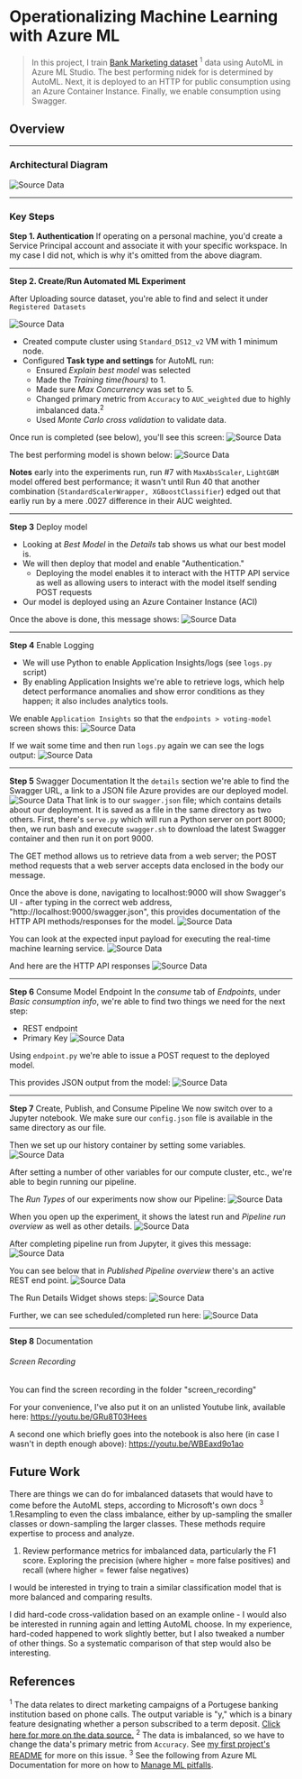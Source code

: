 # Operationalizing Machine Learning with Azure ML

> In this project, I train [Bank Marketing dataset](https://automlsamplenotebookdata.blob.core.windows.net/automl-sample-notebook-data/bankmarketing_train.csv) <sup>1</sup> data using AutoML in Azure ML Studio. The best performing nidek  for is determined by AutoML. Next, it is  deployed to an HTTP for public consumption using an Azure Container Instance. Finally, we enable consumption using Swagger. 

## Overview


___
### Architectural Diagram
![Source Data](/assets/architectural_diagram.png "Steps for Project")

___
### Key Steps

 **Step 1. Authentication**
If operating on a personal machine, you'd create a Service Principal account and associate it with your specific workspace. In my case I did not, which is why it's omitted from the above diagram.
___

**Step 2. Create/Run Automated ML Experiment**

After Uploading source dataset, you're able to find and select it under `Registered Datasets`

![Source Data](/assets/1_registered_datasets.PNG "Bank Marketing Registered Dataset")
  * Created compute cluster using `Standard_DS12_v2` VM with 1 minimum node.
  * Configured **Task type and settings** for AutoML run:
    * Ensured *Explain best model* was selected
    * Made the *Training time(hours)* to 1.
    * Made sure *Max Concurrency* was set to 5.
    * Changed primary metric from `Accuracy` to `AUC_weighted` due to highly imbalanced data.<sup>2</sup>
    * Used *Monte Carlo cross validation* to validate data. 

Once run is completed (see below), you'll see this screen:
    ![Source Data](/assets/3_experiment_completed.PNG "Showing Experiment has completed")

The best performing model is shown below:
  ![Source Data](/assets/4_best_model.PNG "Best Model")

 
**Notes** early into the experiments run, run #7 with `MaxAbsScaler`, `LightGBM` model offered best performance; it wasn't until Run 40 that another combination (`StandardScalerWrapper, XGBoostClassifier`) edged out that earliy run by a mere .0027 difference in their AUC weighted.

___

 **Step 3** Deploy model
  * Looking at *Best Model* in the *Details* tab shows us what our best model is.
  * We will then deploy that model and enable "Authentication."
    * Deploying the model enables it to interact with the HTTP API service as well as allowing users to interact with the model itself sending POST requests
  *  Our model is deployed using an Azure Container Instance  (ACI)

Once the above is done, this message shows:
![Source Data](/assets/model_deployment_triggered.PNG "Model deployment triggered")
___

**Step 4** Enable Logging
*   We will use Python to enable Application Insights/logs (see `logs.py` script)
*   By enabling Application Insights we're able to retrieve logs, which help detect performance anomalies and show error conditions as they happen; it also includes analytics tools.

We enable `Application Insights` so that the `endpoints > voting-model` screen shows this:
![Source Data](/assets/app_insights_enabled.PNG "Showing Experiment has completed")

If we wait some time and then run `logs.py` again we can see the logs output:
![Source Data](/assets/logs.PNG "Showing Experiment has completed")

 ___
 
**Step 5** Swagger Documentation
It the `details` section we're able to find the Swagger URL, a link to a JSON file Azure provides are our deployed model. 
![Source Data](/assets/swagger_ui.PNG "Showing Experiment has completed")
That link is to our `swagger.json` file; which contains details about our deployment.
It is saved as a file in the same directory as two others.
First, there's `serve.py` which will run a Python server on port 8000; then, we run bash and execute `swagger.sh` to download the latest Swagger container and then run it on port 9000.

The GET method allows us to retrieve data from a web server; the POST method requests that a web server accepts data enclosed in the body our message.
 
Once the above is done, navigating to localhost:9000 will show Swagger's UI - after typing in the correct web address, "http://localhost:9000/swagger.json", this provides documentation of the HTTP API methods/responses for the model.
![Source Data](/assets/swagger-model.PNG "Swagger Model")

You can look at the expected input payload for executing the real-time machine learning service.
![Source Data](/assets/swagger_expected_post.PNG "Expected Post")

And here are the HTTP API responses
![Source Data](/assets/swagger-responses.PNG "HTTP API Responses")


___

**Step 6** Consume Model Endpoint
In the _consume_ tab of _Endpoints_, under _Basic consumption info_,  we're able to find two things we need for the next step:
* REST endpoint 
* Primary Key 
![Source Data](/assets/consume_basic_consumption.PNG "basic consumption info")

Using `endpoint.py` we're able to issue a POST request to the deployed model.

This provides JSON output from the model:
![Source Data](/assets/consume_json_output.PNG "Swagger Model")


___


**Step 7** Create, Publish, and Consume Pipeline
We now switch over to a Jupyter notebook. We make sure our `config.json` file is available in the same directory as our file. 

Then we set up our history container by setting some variables. 
![Source Data](/assets/pipelines_project.PNG "pipeline project")


After setting a number of other variables for our compute cluster, etc., we're able to begin running our pipeline.

The _Run Types_ of our experiments now show our Pipeline:
![Source Data](/assets/pipeline_experiment.PNG "show new experiment details")

When you open up the experiment, it shows the latest run and _Pipeline run overview_ as well as other details.
![Source Data](/assets/pipeline_running.PNG "pipeline running")

After completing pipeline run from Jupyter, it gives this message:
![Source Data](/assets/completing_pipeline_run.PNG "completed pipeline")

You can see below that in _Published Pipeline overview_ there's an active REST end point.
![Source Data](/assets/published_pipeline_rest_active.PNG "active REST pipeline")

The Run Details Widget shows steps:
![Source Data](/assets/run_details_widget.PNG "Run Details steps")

Further, we can see scheduled/completed run here:
![Source Data](/assets/scheduled_completed_runs.PNG "Scheduled completed runs")

___
**Step 8** Documentation
###### Screen Recording
You can find the screen recording in the folder "screen_recording"

For your convenience, I've also put it on an unlisted Youtube link, available here:
https://youtu.be/GRu8T03Hees

A second one which briefly goes into the notebook is also here (in case I wasn't in depth enough above):
https://youtu.be/WBEaxd9o1ao
## Future Work
There are things we can do for imbalanced datasets that would have to come before the AutoML steps, according to Microsoft's own docs <sup>3</sup>
1.Resampling to even the class imbalance, either by up-sampling the smaller classes or down-sampling the larger classes. These methods require expertise to process and analyze.
1. Review performance metrics for imbalanced data, particularly the F1 score. Exploring the precision (where higher = more false positives) and recall (where higher = fewer false negatives)  

I would be interested in trying to train a similar classification model that is more balanced and comparing results.

I did hard-code cross-validation based on an example online - I would also be interested in running again and letting AutoML choose.
In my experience, hard-coded happened to work slightly better, but I also tweaked a number of other things. So a systematic comparison of that step would also be interesting.
## References
<sup>1</sup> The data relates to direct marketing campaigns of a Portugese banking institution based on phone calls. The output variable is "y," which is a binary feature designating whether a person subscribed to a term deposit.  [Click here for more on the data source.](https://archive.ics.uci.edu/ml/datasets/bank+marketing) 
<sup>2</sup> The data is imbalanced, so we have to change the data's primary metric from `Accuracy`. See [my first project's README](https://github.com/rayswebpresence/nd_first_project)  for more on this issue.
<sup>3</sup> See the following from Azure ML Documentation for more on how to [Manage ML pitfalls](https://docs.microsoft.com/en-us/azure/machine-learning/concept-manage-ml-pitfalls).

